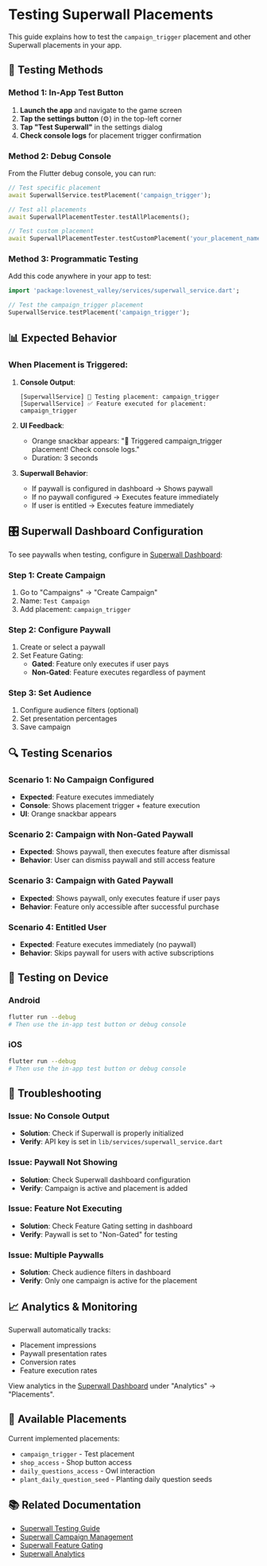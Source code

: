# Testing Superwall Placements

This guide explains how to test the `campaign_trigger` placement and other Superwall placements in your app.

## 🧪 **Testing Methods**

### **Method 1: In-App Test Button**

1. **Launch the app** and navigate to the game screen
2. **Tap the settings button** (⚙️) in the top-left corner
3. **Tap "Test Superwall"** in the settings dialog
4. **Check console logs** for placement trigger confirmation

### **Method 2: Debug Console**

From the Flutter debug console, you can run:

```dart
// Test specific placement
await SuperwallService.testPlacement('campaign_trigger');

// Test all placements
await SuperwallPlacementTester.testAllPlacements();

// Test custom placement
await SuperwallPlacementTester.testCustomPlacement('your_placement_name');
```

### **Method 3: Programmatic Testing**

Add this code anywhere in your app to test:

```dart
import 'package:lovenest_valley/services/superwall_service.dart';

// Test the campaign_trigger placement
SuperwallService.testPlacement('campaign_trigger');
```

## 📊 **Expected Behavior**

### **When Placement is Triggered:**

1. **Console Output**:
   ```
   [SuperwallService] 🧪 Testing placement: campaign_trigger
   [SuperwallService] ✅ Feature executed for placement: campaign_trigger
   ```

2. **UI Feedback**:
   - Orange snackbar appears: "🧪 Triggered campaign_trigger placement! Check console logs."
   - Duration: 3 seconds

3. **Superwall Behavior**:
   - If paywall is configured in dashboard → Shows paywall
   - If no paywall configured → Executes feature immediately
   - If user is entitled → Executes feature immediately

## 🎛️ **Superwall Dashboard Configuration**

To see paywalls when testing, configure in [Superwall Dashboard](https://superwall.com/dashboard):

### **Step 1: Create Campaign**
1. Go to "Campaigns" → "Create Campaign"
2. Name: `Test Campaign`
3. Add placement: `campaign_trigger`

### **Step 2: Configure Paywall**
1. Create or select a paywall
2. Set Feature Gating:
   - **Gated**: Feature only executes if user pays
   - **Non-Gated**: Feature executes regardless of payment

### **Step 3: Set Audience**
1. Configure audience filters (optional)
2. Set presentation percentages
3. Save campaign

## 🔍 **Testing Scenarios**

### **Scenario 1: No Campaign Configured**
- **Expected**: Feature executes immediately
- **Console**: Shows placement trigger + feature execution
- **UI**: Orange snackbar appears

### **Scenario 2: Campaign with Non-Gated Paywall**
- **Expected**: Shows paywall, then executes feature after dismissal
- **Behavior**: User can dismiss paywall and still access feature

### **Scenario 3: Campaign with Gated Paywall**
- **Expected**: Shows paywall, only executes feature if user pays
- **Behavior**: Feature only accessible after successful purchase

### **Scenario 4: Entitled User**
- **Expected**: Feature executes immediately (no paywall)
- **Behavior**: Skips paywall for users with active subscriptions

## 📱 **Testing on Device**

### **Android**
```bash
flutter run --debug
# Then use the in-app test button or debug console
```

### **iOS**
```bash
flutter run --debug
# Then use the in-app test button or debug console
```

## 🐛 **Troubleshooting**

### **Issue: No Console Output**
- **Solution**: Check if Superwall is properly initialized
- **Verify**: API key is set in `lib/services/superwall_service.dart`

### **Issue: Paywall Not Showing**
- **Solution**: Check Superwall dashboard configuration
- **Verify**: Campaign is active and placement is added

### **Issue: Feature Not Executing**
- **Solution**: Check Feature Gating setting in dashboard
- **Verify**: Paywall is set to "Non-Gated" for testing

### **Issue: Multiple Paywalls**
- **Solution**: Check audience filters in dashboard
- **Verify**: Only one campaign is active for the placement

## 📈 **Analytics & Monitoring**

Superwall automatically tracks:
- Placement impressions
- Paywall presentation rates
- Conversion rates
- Feature execution rates

View analytics in the [Superwall Dashboard](https://superwall.com/dashboard) under "Analytics" → "Placements".

## 🔄 **Available Placements**

Current implemented placements:
- `campaign_trigger` - Test placement
- `shop_access` - Shop button access
- `daily_questions_access` - Owl interaction
- `plant_daily_question_seed` - Planting daily question seeds

## 📚 **Related Documentation**

- [Superwall Testing Guide](https://superwall.com/docs/flutter/quickstart/testing)
- [Superwall Campaign Management](https://superwall.com/docs/dashboard/campaigns)
- [Superwall Feature Gating](https://superwall.com/docs/flutter/quickstart/feature-gating)
- [Superwall Analytics](https://superwall.com/docs/dashboard/analytics)
